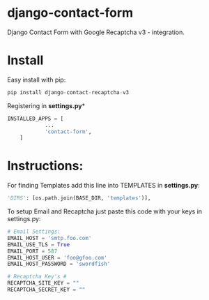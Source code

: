 # django-contact-form
Django Contact Form with Google Recaptcha v3 - integration.

# Install

Easy install with pip:
```python
pip install django-contact-recaptcha-v3
```

Registering in **settings.py***

```python
INSTALLED_APPS = [
        	...
        	'contact-form',
	]
```

# Instructions:

For finding Templates add this line into TEMPLATES in **settings.py**:
```python
'DIRS': [os.path.join(BASE_DIR, 'templates')],
```

To setup Email and Recaptcha just paste this code with your keys in settings.py:

```python
# Email Settings:
EMAIL_HOST = 'smtp.foo.com'
EMAIL_USE_TLS = True
EMAIL_PORT = 587
EMAIL_HOST_USER = 'foo@gfoo.com'
EMAIL_HOST_PASSWORD = 'swordfish'

# Recaptcha Key's #
RECAPTCHA_SITE_KEY = ""
RECAPTCHA_SECRET_KEY = ""
```
